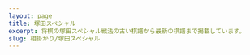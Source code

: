```yaml
---
layout: page
title: 塚田スペシャル
excerpt: 将棋の塚田スペシャル戦法の古い棋譜から最新の棋譜まで掲載しています。
slug: 相掛かり/塚田スペシャル
---
```

